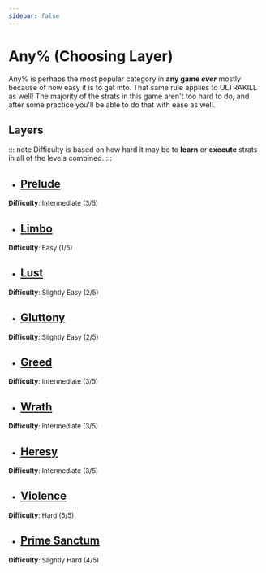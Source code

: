 ```yaml
---
sidebar: false
---
```


# Any% (Choosing Layer)
Any% is perhaps the most popular category in **any game *ever*** mostly because of how easy it is to get into. That same rule applies to ULTRAKILL as well! The majority of the strats in this game aren't too hard to do, and after some practice you'll be able to do that with ease as well.

## Layers
::: note
Difficulty is based on how hard it may be to **learn** or **execute** strats in all of the levels combined.
:::

- ## [Prelude](/any/0-prelude/)
<font size="2">
    <b>Difficulty</b>: Intermediate (3/5)
</font>

- ## [Limbo](/any/1-limbo/)
<font size="2">
    <b>Difficulty</b>: Easy (1/5)
</font>

- ## [Lust](/any/2-lust/)
<font size="2">
    <b>Difficulty</b>: Slightly Easy (2/5)
</font>

- ## [Gluttony](/any/3-gluttony/)
<font size="2">
    <b>Difficulty</b>: Slightly Easy (2/5)
</font>

- ## [Greed](/any/4-greed/)
<font size="2">
    <b>Difficulty</b>: Intermediate (3/5)
</font>

- ## [Wrath](/any/5-wrath/)
<font size="2">
    <b>Difficulty</b>: Intermediate (3/5)
</font>

- ## [Heresy](/any/6-heresy/)
<font size="2">
    <b>Difficulty</b>: Intermediate (3/5)
</font>

- ## [Violence](/any/7-violence/)
<font size="2">
    <b>Difficulty</b>: Hard (5/5)
</font>

- ## [Prime Sanctum](any/10-prime-sanctums/)
<font size="2">
    <b>Difficulty</b>: Slightly Hard (4/5)
</font>